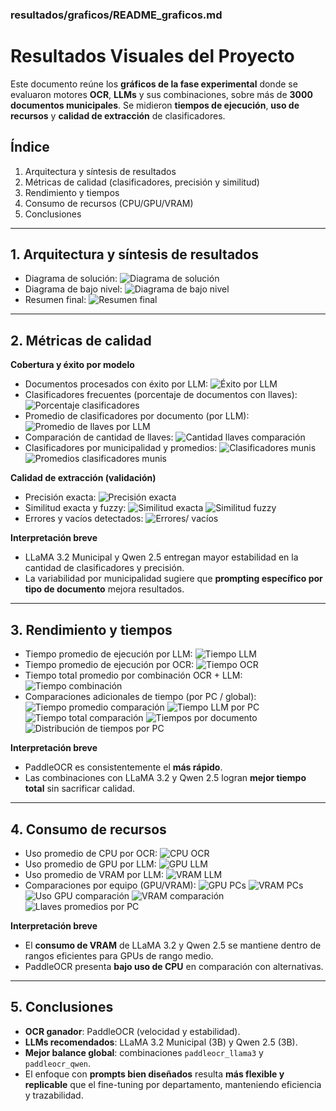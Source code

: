 ### resultados/graficos/README\_graficos.md

# Resultados Visuales del Proyecto

Este documento reúne los **gráficos de la fase experimental** donde se evaluaron motores **OCR**, **LLMs** y sus combinaciones, sobre más de **3000 documentos municipales**. Se midieron **tiempos de ejecución**, **uso de recursos** y **calidad de extracción** de clasificadores.

## Índice

1. Arquitectura y síntesis de resultados
2. Métricas de calidad (clasificadores, precisión y similitud)
3. Rendimiento y tiempos
4. Consumo de recursos (CPU/GPU/VRAM)
5. Conclusiones

---

## 1. Arquitectura y síntesis de resultados

* Diagrama de solución:
  ![Diagrama de solución](./diagrama_solucion.png)
* Diagrama de bajo nivel:
  ![Diagrama de bajo nivel](./diagrama_bajo_nivel.png)
* Resumen final:
  ![Resumen final](./resumen_final.png)

---

## 2. Métricas de calidad

**Cobertura y éxito por modelo**

* Documentos procesados con éxito por LLM:
  ![Éxito por LLM](./cantidad_documentos_exito_llm.png)
* Clasificadores frecuentes (porcentaje de documentos con llaves):
  ![Porcentaje clasificadores](./porcentaje_clasificadores_llm.png)
* Promedio de clasificadores por documento (por LLM):
  ![Promedio de llaves por LLM](./promedio_llaves_llm.png)
* Comparación de cantidad de llaves:
  ![Cantidad llaves comparación](./cantidad_llaves_comparacion.png)
* Clasificadores por municipalidad y promedios:
  ![Clasificadores munis](./clasificadores_munis.png)
  ![Promedios clasificadores munis](./promedios_clasificadores_munis.png)

**Calidad de extracción (validación)**

* Precisión exacta:
  ![Precisión exacta](./precision_exacta.png)
* Similitud exacta y fuzzy:
  ![Similitud exacta](./similitud_exacta.png)
  ![Similitud fuzzy](./similitud_fuzzy.png)
* Errores y vacíos detectados:
  ![Errores/ vacíos](./errores_vacios.png)

**Interpretación breve**

* LLaMA 3.2 Municipal y Qwen 2.5 entregan mayor estabilidad en la cantidad de clasificadores y precisión.
* La variabilidad por municipalidad sugiere que **prompting específico por tipo de documento** mejora resultados.

---

## 3. Rendimiento y tiempos

* Tiempo promedio de ejecución por LLM:
  ![Tiempo LLM](./tiempo_promedio_ejecucion_llm.png)
* Tiempo promedio de ejecución por OCR:
  ![Tiempo OCR](./tiempo_promedio_ocr.png)
* Tiempo total promedio por combinación OCR + LLM:
  ![Tiempo combinación](./tiempo_total_promedio_combinacion.png)
* Comparaciones adicionales de tiempo (por PC / global):
  ![Tiempo promedio comparación](./Tiempo_promedio_comparacion.png)
  ![Tiempo LLM por PC](./Tiempo_promedio_llm_pcs.png)
  ![Tiempo total comparación](./tiempo_total_comparacion.png)
  ![Tiempos por documento](./tiempos_pordocumentos.png)
  ![Distribución de tiempos por PC](./distribucion_tiempos_pcs.png)

**Interpretación breve**

* PaddleOCR es consistentemente el **más rápido**.
* Las combinaciones con LLaMA 3.2 y Qwen 2.5 logran **mejor tiempo total** sin sacrificar calidad.

---

## 4. Consumo de recursos

* Uso promedio de CPU por OCR:
  ![CPU OCR](./uso_promedio_cpu_ocr.png)
* Uso promedio de GPU por LLM:
  ![GPU LLM](./uso_promedio_gpu_llm.png)
* Uso promedio de VRAM por LLM:
  ![VRAM LLM](./uso_promedio_vram_llm.png)
* Comparaciones por equipo (GPU/VRAM):
  ![GPU PCs](./gpu_pcs.png)
  ![VRAM PCs](./vram_pcs.png)
  ![Uso GPU comparación](./uso_gpu_comparacion.png)
  ![VRAM comparación](./vram_comparacion.png)
  ![Llaves promedios por PC](./llaves_promedios_pcs.png)

**Interpretación breve**

* El **consumo de VRAM** de LLaMA 3.2 y Qwen 2.5 se mantiene dentro de rangos eficientes para GPUs de rango medio.
* PaddleOCR presenta **bajo uso de CPU** en comparación con alternativas.

---

## 5. Conclusiones

* **OCR ganador**: PaddleOCR (velocidad y estabilidad).
* **LLMs recomendados**: LLaMA 3.2 Municipal (3B) y Qwen 2.5 (3B).
* **Mejor balance global**: combinaciones `paddleocr_llama3` y `paddleocr_qwen`.
* El enfoque con **prompts bien diseñados** resulta **más flexible y replicable** que el fine-tuning por departamento, manteniendo eficiencia y trazabilidad.